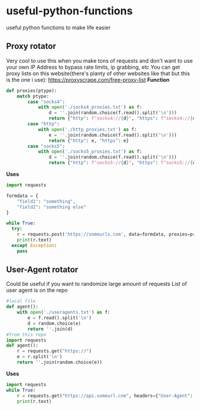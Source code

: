# useful-python-functions
useful python functions to make life easier

## Proxy rotator
Very cool to use this when you make tons of requests and don't want to use your own IP Address to bypass rate limits, ip grabbing, etc
You can get proxy lists on this website(there's planty of other websites like that but this is the one i use): https://proxyscrape.com/free-proxy-list
**Function**
```python
def proxies(ptype):
    match ptype:
        case "socks4":
            with open('./socks4_proxies.txt') as f:
                d = ''.join(random.choice(f.read().split('\n')))
                return {"http": f"socks4://{d}", "https": f"socks4://{d}"}
        case "http":
            with open('./http_proxies.txt') as f:
                e = ''.join(random.choice(f.read().split('\n')))
                return {"http": e, "https": e}
        case "socks5":
            with open('./socks5_proxies.txt') as f:
                d = ''.join(random.choice(f.read().split('\n')))
                return {"http": f"socks5://{d}", "https": f"socks5://{d}"}
```
**Uses**
```python
import requests

formdata = {
    "field1": "something",
    "field2": "something else"
}

while True:
  try:
    r = requests.post('https://someurls.com', data=formdata, proxies=proxies("http"))
    print(r.text)
  except Exception:
    pass
```

## User-Agent rotator
Could be useful if you want to randomize large amount of requests
List of user agent is on the repo
```python
#local file
def agent():
    with open('./useragents.txt') as f:
        e = f.read().split('\n')
        d = random.choice(e)
        return ''.join(d)
#from this repo
import requests
def agent():
    r = requests.get("https://")
    e = r.split('\n')
    return ''.join(random.choice(e))
```
**Uses**
```python
import requests
while True:
    r = requests.get("https://api.someurl.com", headers={"User-Agent": agent()})
    print(r.text)
```
